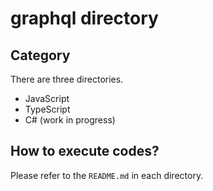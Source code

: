 # graphql directory

## Category
There are three directories.
- JavaScript
- TypeScript
- C# (work in progress)

## How to execute codes?
Please refer to the `README.md` in each directory.
